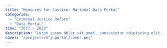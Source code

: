 ```yaml
---
title: "Measures for Justice: National Data Portal"
categories:
  - "Criminal Justice Reform"
  - "Data Portal"
time: "2017 - 2020"
description: "Lorem ipsum dolor sit amet, consectetur adipiscing elit. Sed do eiusmod tempor. Lorem ipsum dolor sitamet, consectetur adipiscing elit.Lorem ipsum dolor sit amet, consectetur adipiscing elit. Sed do eiusmod tempor. Lorem ipsum dolor sit amet, consectetur adipiscing elit."
cover: "/projects/mfj-portal/cover.png"
---
```

